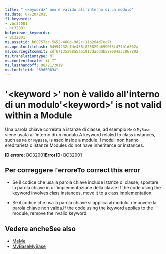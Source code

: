 ```yaml
---
title: "'<keyword>' non è valido all'interno di un modulo"
ms.date: 07/20/2015
f1_keywords:
- vbc32001
- bc32001
helpviewer_keywords:
- BC32001
ms.assetid: b00757ac-5652-460d-9d2c-11b264d7ec7f
ms.openlocfilehash: 54994232c7de438f825829b699065f477b1d362a
ms.sourcegitcommit: cdf67135a98a5a51913dacddb58e004a3c867802
ms.translationtype: MT
ms.contentlocale: it-IT
ms.lasthandoff: 08/21/2019
ms.locfileid: "69660838"
---
```

# <a name="keyword-is-not-valid-within-a-module"></a><span data-ttu-id="78112-102">'\<keyword >' non è valido all'interno di un modulo</span><span class="sxs-lookup"><span data-stu-id="78112-102">'\<keyword>' is not valid within a Module</span></span>
<span data-ttu-id="78112-103">Una parola chiave correlata a istanze di classe, ad esempio `Me` o `MyBase`, viene usata all'interno di un modulo.</span><span class="sxs-lookup"><span data-stu-id="78112-103">A keyword related to class instances, such as `Me` or `MyBase`, is used inside a module.</span></span> <span data-ttu-id="78112-104">I moduli non hanno ereditarietà o istanze.</span><span class="sxs-lookup"><span data-stu-id="78112-104">Modules do not have inheritance or instances.</span></span>  
  
 <span data-ttu-id="78112-105">**ID errore:** BC32001</span><span class="sxs-lookup"><span data-stu-id="78112-105">**Error ID:** BC32001</span></span>  
  
## <a name="to-correct-this-error"></a><span data-ttu-id="78112-106">Per correggere l'errore</span><span class="sxs-lookup"><span data-stu-id="78112-106">To correct this error</span></span>  
  
- <span data-ttu-id="78112-107">Se il codice che usa la parola chiave include istanze di classe, spostare la parola chiave in un'implementazione della classe.</span><span class="sxs-lookup"><span data-stu-id="78112-107">If the code using the keyword involves class instances, move it to a class implementation.</span></span>  
  
- <span data-ttu-id="78112-108">Se il codice che usa la parola chiave si applica al modulo, rimuovere la parola chiave non valida.</span><span class="sxs-lookup"><span data-stu-id="78112-108">If the code using the keyword applies to the module, remove the invalid keyword.</span></span>  
  
## <a name="see-also"></a><span data-ttu-id="78112-109">Vedere anche</span><span class="sxs-lookup"><span data-stu-id="78112-109">See also</span></span>

- [<span data-ttu-id="78112-110">Me</span><span class="sxs-lookup"><span data-stu-id="78112-110">Me</span></span>](../programming-guide/program-structure/me-my-mybase-and-myclass.md#me)
- [<span data-ttu-id="78112-111">MyBase</span><span class="sxs-lookup"><span data-stu-id="78112-111">MyBase</span></span>](../programming-guide/program-structure/me-my-mybase-and-myclass.md#mybase)
